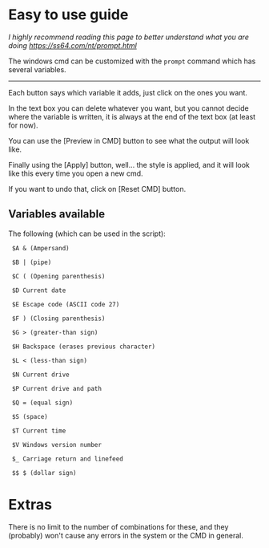 # Easy to use guide

_I highly recommend reading this page to better understand what you are doing https://ss64.com/nt/prompt.html_

The windows cmd can be customized with the `prompt` command which has several variables.

---

Each button says which variable it adds, just click on the ones you want.

In the text box you can delete whatever you want, but you cannot decide where the variable is written, it is always at the end of the text box (at least for now).

You can use the [Preview in CMD] button to see what the output will look like.

Finally using the [Apply] button, well... the style is applied, and it will look like this every time you open a new cmd.

If you want to undo that, click on [Reset CMD] button.

## Variables available
The following (which can be used in the script):

```
 $A & (Ampersand) 
 
 $B | (pipe) 
 
 $C ( (Opening parenthesis) 
 
 $D Current date 
   
 $E Escape code (ASCII code 27) 
   
 $F ) (Closing parenthesis) 
   
 $G > (greater-than sign) 
   
 $H Backspace (erases previous character) 
   
 $L < (less-than sign)
   
 $N Current drive 
   
 $P Current drive and path 
   
 $Q = (equal sign) 
   
 $S (space) 
   
 $T Current time 
   
 $V Windows version number 
   
 $_ Carriage return and linefeed 
   
 $$ $ (dollar sign)
 ```
 
# Extras
There is no limit to the number of combinations for these, and they (probably) won't cause any errors in the system or the CMD in general.